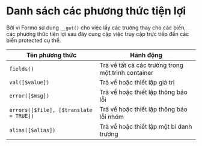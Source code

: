 # Danh sách các phương thức tiện lợi

Bởi vì Formo sử dung `__get()` cho việc lấy các trường thay cho các biến,
các phương thức tiên lợi sau đây cung cập việc truy cập trực tiếp đến các biến protected cụ thể.

Tên phương thức								|	Hành động
--------------------------------------------|------------------------------------------------
`fields()`									|	Trả về tất cả các trường trong một trình container
`val([$value])`								|	Trả về hoặc thiết lập giá trị
`error([$msg])`								|	Trả về hoặc thiết lập thông báo lỗi
`errors([$file], [$translate = TRUE])`		|	Trả về hoặc thiết lập thông báo lỗi nhóm
`alias([$alias])`							|	Trả về hoặc thiết lập một bí danh trường